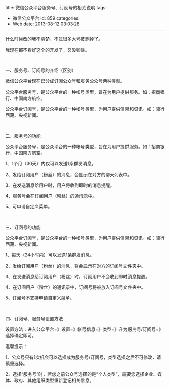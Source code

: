 title: 微信公众平台服务号、订阅号的相关说明
tags:
  - 微信公众平台
id: 859
categories:
  - Web
date: 2013-08-12 03:03:28
---

什么时候改的我不清楚，不过很多大号被删掉了。

我现在都不看好这个的开发了，又没钱赚。

&nbsp;

一、服务号、订阅号的介绍（区别）

微信公众平台现在已分成订阅公众号和服务公众号两种类型。

公众平台服务号，是公众平台的一种帐号类型，旨在为用户提供服务。如：招商银行、中国南方航空。

公众平台订阅号，是公众平台的一种帐号类型，为用户提供信息和资讯。如：骑行西藏、央视新闻。

&nbsp;

二、服务号的功能

公众平台服务号，是公众平台的一种帐号类型，旨在为用户提供服务。如：招商银行、中国南方航空。

1、1个月（30天）内仅可以发送1条群发消息。

2、发给订阅用户（粉丝）的消息，会显示在对方的聊天列表中。

3、在发送消息给用户时，用户将收到即时的消息提醒。

4、服务号会在订阅用户（粉丝）的通讯录中。

5、可申请自定义菜单。

&nbsp;

三、订阅号的功能

公众平台订阅号，是公众平台的一种帐号类型，为用户提供信息和资讯。如：骑行西藏、央视新闻。

1、每天（24小时内）可以发送1条群发消息。

2、发给订阅用户（粉丝）的消息，将会显示在对方的订阅号文件夹中。

3、在发送消息给订阅用户（粉丝）时，订阅用户不会收到即时消息提醒。

4、在订阅用户（粉丝）的通讯录中，订阅号将被放入订阅号文件夹中。

5、订阅号不支持申请自定义菜单。

&nbsp;

四、订阅号、服务号设置方法

设置方法：进入公众平台=》设置=》帐号信息=》类型=》升为服务号/订阅号=》选择确定即可。

温馨提示：

1、公众号只有1次机会可以选择成为服务号/订阅号，类型选择之后不可修改，请慎重选择。

2、选择“服务号”时，若您之前公众号选择的是“个人类型”，需要您选择企业、媒体、政府、其他组织类型重新登记相关信息。
